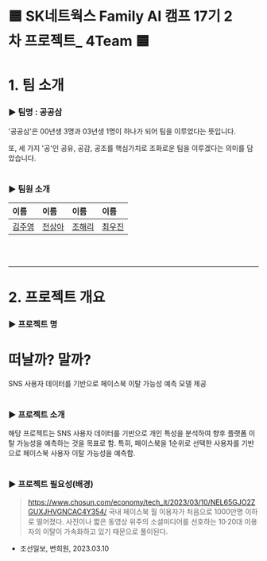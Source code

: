# 🟦 SK네트웍스 Family AI 캠프 17기 2차 프로젝트_ 4Team 🟦



#  1. 팀 소개
### ▶️ 팀명 :  **공공삼**

'공공삼'은 00년생 3명과 03년생 1명이 하나가 되어 팀을 이루었다는 뜻입니다. 

또, 세 가지 '공'인 공유, 공감, 공조를 핵심가치로 조화로운 팀을 이루겠다는 의미를 담았습니다. 
<br>
<br>

### ▶️ 팀원 소개 
|이름|이름|이름|이름|
|:---|:---|:---|:---|
|[김주영](https://github.com/samkim7788)|[전상아](https://github.com/sang-a-le)|[조해리](https://github.com/Haer111)|[최우진](https://github.com/CHUH00)|

<br>
<br>

-----

# 2. 프로젝트 개요

### ▶️ 프로젝트 명 
# **떠날까? 말까?**
SNS 사용자 데이터를 기반으로 페이스북 이탈 가능성 예측 모델 제공
<br>
<br>

### ▶️ 프로젝트 소개 
해당 프로젝트는 SNS 사용자 데이터를 기반으로 개인 특성을 분석하여 향후 플랫폼 이탈 가능성을 예측하는 것을 목표로 함. 특히, 페이스북을 1순위로 선택한 사용자를 기반으로 페이스북 사용자 이탈 가능성을 예측함. 
<br>
<br>

### ▶️ 프로젝트 필요성(배경)
> https://www.chosun.com/economy/tech_it/2023/03/10/NEL65GJO2ZGUXJHVGNCAC4Y354/
> 국내 페이스북 월 이용자가 처음으로 1000만명 이하로 떨어졌다. 사진이나 짧은 동영상 위주의 소셜미디어를 선호하는 10·20대 이용자의 이탈이 가속화하고 있기 때문으로 풀이된다.
* 조선일보, 변희원, 2023.03.10



